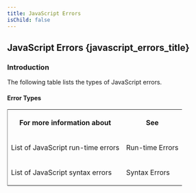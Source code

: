 ```yaml
---
title: JavaScript Errors
isChild: false
---
```


## JavaScript Errors {javascript_errors_title}

### Introduction 

 The following table lists the types of JavaScript errors.

#### Error Types 

<div id="sectionSection0" class="section" name="collapseableSection" style="" expanded="true">
  <div class="caption"></div>
  <div class="tableSection">
    <table width="50%" cellspacing="2" cellpadding="5" frame="lhs">
      <tr>
        <th>
          <p xmlns:util="util">
            For more information about
          </p>
        </th>
        <th>
          <p xmlns:util="util">
            See
          </p>
        </th>
      </tr>
      <tr>
        <td>
          <p xmlns:util="util">
            List of JavaScript run-time errors
          </p>
        </td>
        <td>
          <p xmlns:util="util">
            Run-time Errors
          </p>
        </td>
      </tr>
      <tr>
        <td>
          <p xmlns:util="util">
            List of JavaScript syntax errors
          </p>
        </td>
        <td>
          <p xmlns:util="util">
            Syntax Errors
          </p>
        </td>
      </tr>
    </table>
  </div>
</div>

